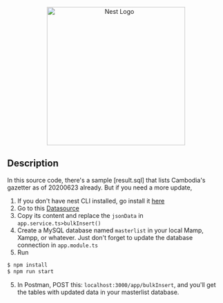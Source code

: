 <p align="center">
  <a href="http://db.ncdd.gov.kh/gazetteer/view/index.castle" target="blank"><img src="http://db.ncdd.gov.kh/gazetteer/static/images/national.jpg" width="320" alt="Nest Logo" /></a>
</p>

  
## Description
In this source code, there's a sample [result.sql] that lists Cambodia's gazetter as of 20200623 already.
But if you need a more update, 
1. If you don't have nest CLI installed, go install it [here](https://docs.nestjs.com/)
2. Go to this 
  [Datasource](https://raw.githubusercontent.com/RathanakSreang/cambodia-gazetteer/master/cambodia_gazetteer.json)
2. Copy its content and replace the ```jsonData``` in ```app.service.ts>bulkInsert()```
3. Create a MySQL database named ```masterlist``` in your local Mamp, Xampp, or whatever. Just don't forget to update the database connection in ```app.module.ts```
4. Run 
```bash
$ npm install
$ npm run start
```
5. In Postman, POST this: ```localhost:3000/app/bulkInsert```, and you'll get the tables with updated data in your masterlist database. 